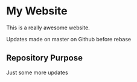 # My Website
This is a really awesome website.

Updates made on master on Github before rebase

## Repository Purpose

Just some more updates 
